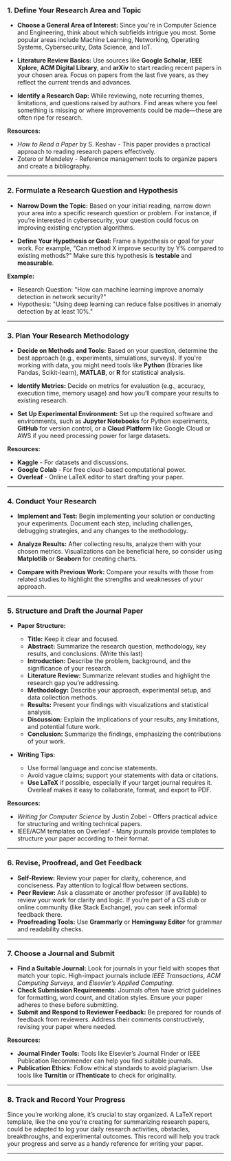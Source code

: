 ### 1. **Define Your Research Area and Topic**

   - **Choose a General Area of Interest:** Since you're in Computer Science and Engineering, think about which subfields intrigue you most. Some popular areas include Machine Learning, Networking, Operating Systems, Cybersecurity, Data Science, and IoT.
   
   - **Literature Review Basics:** Use sources like **Google Scholar**, **IEEE Xplore**, **ACM Digital Library**, and **arXiv** to start reading recent papers in your chosen area. Focus on papers from the last five years, as they reflect the current trends and advances.

   - **Identify a Research Gap:** While reviewing, note recurring themes, limitations, and questions raised by authors. Find areas where you feel something is missing or where improvements could be made—these are often ripe for research.

   **Resources:**
   - *How to Read a Paper* by S. Keshav - This paper provides a practical approach to reading research papers effectively.
   - Zotero or Mendeley - Reference management tools to organize papers and create a bibliography.

---

### 2. **Formulate a Research Question and Hypothesis**

   - **Narrow Down the Topic:** Based on your initial reading, narrow down your area into a specific research question or problem. For instance, if you’re interested in cybersecurity, your question could focus on improving existing encryption algorithms.

   - **Define Your Hypothesis or Goal:** Frame a hypothesis or goal for your work. For example, "Can method X improve security by Y% compared to existing methods?" Make sure this hypothesis is **testable** and **measurable**.

   **Example:**
   - Research Question: "How can machine learning improve anomaly detection in network security?"
   - Hypothesis: "Using deep learning can reduce false positives in anomaly detection by at least 10%."

---

### 3. **Plan Your Research Methodology**

   - **Decide on Methods and Tools:** Based on your question, determine the best approach (e.g., experiments, simulations, surveys). If you're working with data, you might need tools like **Python** (libraries like Pandas, Scikit-learn), **MATLAB**, or **R** for statistical analysis.
   
   - **Identify Metrics:** Decide on metrics for evaluation (e.g., accuracy, execution time, memory usage) and how you’ll compare your results to existing research.

   - **Set Up Experimental Environment:** Set up the required software and environments, such as **Jupyter Notebooks** for Python experiments, **GitHub** for version control, or a **Cloud Platform** like Google Cloud or AWS if you need processing power for large datasets.

   **Resources:**
   - **Kaggle** - For datasets and discussions.
   - **Google Colab** - For free cloud-based computational power.
   - **Overleaf** - Online LaTeX editor to start drafting your paper.

---

### 4. **Conduct Your Research**

   - **Implement and Test:** Begin implementing your solution or conducting your experiments. Document each step, including challenges, debugging strategies, and any changes to the methodology.
   
   - **Analyze Results:** After collecting results, analyze them with your chosen metrics. Visualizations can be beneficial here, so consider using **Matplotlib** or **Seaborn** for creating charts.

   - **Compare with Previous Work:** Compare your results with those from related studies to highlight the strengths and weaknesses of your approach.

---

### 5. **Structure and Draft the Journal Paper**

   - **Paper Structure:**
      - **Title:** Keep it clear and focused.
      - **Abstract:** Summarize the research question, methodology, key results, and conclusions. (Write this last)
      - **Introduction:** Describe the problem, background, and the significance of your research.
      - **Literature Review:** Summarize relevant studies and highlight the research gap you’re addressing.
      - **Methodology:** Describe your approach, experimental setup, and data collection methods.
      - **Results:** Present your findings with visualizations and statistical analysis.
      - **Discussion:** Explain the implications of your results, any limitations, and potential future work.
      - **Conclusion:** Summarize the findings, emphasizing the contributions of your work.

   - **Writing Tips:**
      - Use formal language and concise statements.
      - Avoid vague claims; support your statements with data or citations.
      - **Use LaTeX** if possible, especially if your target journal requires it. Overleaf makes it easy to collaborate, format, and export to PDF.

   **Resources:**
   - *Writing for Computer Science* by Justin Zobel - Offers practical advice for structuring and writing technical papers.
   - IEEE/ACM templates on Overleaf - Many journals provide templates to structure your paper according to their format.

---

### 6. **Revise, Proofread, and Get Feedback**

   - **Self-Review:** Review your paper for clarity, coherence, and conciseness. Pay attention to logical flow between sections.
   - **Peer Review:** Ask a classmate or another professor (if available) to review your work for clarity and logic. If you’re part of a CS club or online community (like Stack Exchange), you can seek informal feedback there.
   - **Proofreading Tools:** Use **Grammarly** or **Hemingway Editor** for grammar and readability checks.

---

### 7. **Choose a Journal and Submit**

   - **Find a Suitable Journal:** Look for journals in your field with scopes that match your topic. High-impact journals include *IEEE Transactions*, *ACM Computing Surveys*, and *Elsevier’s Applied Computing*.
   - **Check Submission Requirements:** Journals often have strict guidelines for formatting, word count, and citation styles. Ensure your paper adheres to these before submitting.
   - **Submit and Respond to Reviewer Feedback:** Be prepared for rounds of feedback from reviewers. Address their comments constructively, revising your paper where needed.

   **Resources:**
   - **Journal Finder Tools:** Tools like Elsevier’s Journal Finder or IEEE Publication Recommender can help you find suitable journals.
   - **Publication Ethics:** Follow ethical standards to avoid plagiarism. Use tools like **Turnitin** or **iThenticate** to check for originality.

---

### 8. **Track and Record Your Progress**

Since you’re working alone, it’s crucial to stay organized. A LaTeX report template, like the one you’re creating for summarizing research papers, could be adapted to log your daily research activities, obstacles, breakthroughs, and experimental outcomes. This record will help you track your progress and serve as a handy reference for writing your paper.

---
